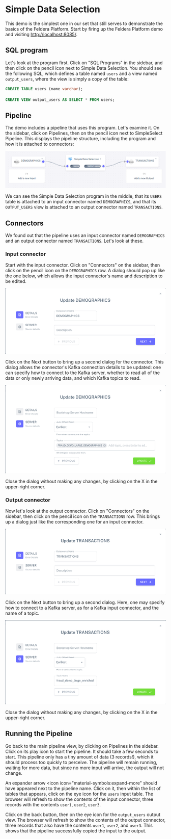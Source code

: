 # Simple Data Selection

This demo is the simplest one in our set that still serves to demonstrate the
basics of the Feldera Platform. Start by firing up the Feldera Platform demo
and visiting <http://localhost:8085/>.

## SQL program

Let's look at the program first.  Click on "SQL Programs" in the
sidebar, and then click on the pencil icon next to Simple Data
Selection.  You should see the following SQL, which defines a table
named `users` and a view named `output_users`, where the view is
simply a copy of the table:

```sql
CREATE TABLE users (name varchar);

CREATE VIEW output_users AS SELECT * FROM users;
```

## Pipeline

The demo includes a pipeline that uses this program.  Let's examine
it.  On the sidebar, click on Pipelines, then on the pencil
icon next to SimpleSelect Pipeline.  This displays the pipeline
structure, including the program and how it is attached to connectors:

![Simple Select Pipeline](images/simple-select-pipeline.png)

We can see the Simple Data Selection program in the middle, that its
`USERS` table is attached to an input connector named `DEMOGRAPHICS`,
and that its `OUTPUT_USERS` view is attached to an output connector
named `TRANSACTIONS`.

## Connectors

We found out that the pipeline uses an input connector named
`DEMOGRAPHICS` and an output connector named `TRANSACTIONS`.  Let's
look at these.

### Input connector

Start with the input connector.  Click on "Connectors" on the
sidebar, then click on the pencil icon on the `DEMOGRAPHICS` row.  A
dialog should pop up like the one below, which allows the input
connector's name and description to be edited.

![DEMOGRAPHICS input connector details](images/simple-select-demographics-1.png)

Click on the Next button to bring up a second dialog for the
connector.  This dialog allows the connector's Kafka connection
details to be updated: one can specify how to connect to the Kafka
server, whether to read all of the data or only newly arriving data,
and which Kafka topics to read.

![DEMOGRAPHICS input connector details](images/simple-select-demographics-2.png)

Close the dialog without making any changes, by clicking on the X in
the upper-right corner.

### Output connector

Now let's look at the output connector.  Click on "Connectors"
on the sidebar, then click on the pencil icon on the `TRANSACTIONS`
row.  This brings up a dialog just like the corresponding one for an
input connector.

![TRANSACTIONS output connector details](images/simple-select-transactions-1.png)

Click on the Next button to bring up a second dialog.  Here, one may
specify how to connect to a Kafka server, as for a Kafka input
connector, and the name of a topic.

![TRANSACTIONS output connector details](images/simple-select-transactions-2.png)

Close the dialog without making any changes, by clicking on the X in
the upper-right corner.

## Running the Pipeline

Go back to the main pipeline view, by clicking on Pipelines in the
sidebar.  Click on its play icon to start the pipeline.  It should
take a few seconds to start.  This pipeline only has a tiny amount of
data (3 records!), which it should process too quickly to perceive.
The pipeline will remain running, waiting for more data, but since no
more input will arrive, the output will not change.

An expander arrow <icon icon="material-symbols:expand-more" should
have appeared next to the pipeline name.  Click on it, then within the
list of tables that appears, click on the eye icon for the `users`
input table.  The browser will refresh to show the contents of the
input connector, three records with the contents `user1`, `user2`,
`user3`.

Click on the back button, then on the eye icon for the `output_users` output
view.  The browser will refresh to show the contents of the output connector,
three records that also have the contents `user1`, `user2`, and `user3`.  This
shows that the pipeline successfully copied the input to the output.
